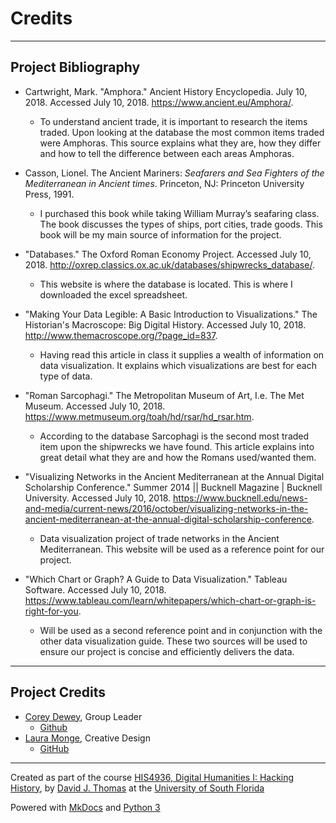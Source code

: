 
 # Credits

---

## Project Bibliography

* Cartwright, Mark. "Amphora." Ancient History Encyclopedia. July 10, 2018. Accessed July 10, 2018. https://www.ancient.eu/Amphora/.

	* To understand ancient trade, it is important to research the items traded. Upon looking at the database the most common items traded were Amphoras. This source explains what they are, how they differ and how to tell the difference between each areas Amphoras. 

* Casson, Lionel. The Ancient Mariners: *Seafarers and Sea Fighters of the Mediterranean in Ancient times*. Princeton, NJ: Princeton University Press, 1991.

	* I purchased this book while taking William Murray’s seafaring class. The book discusses the types of ships, port cities, trade goods. This book will be my main source of information for the project. 

* "Databases." The Oxford Roman Economy Project. Accessed July 10, 2018. http://oxrep.classics.ox.ac.uk/databases/shipwrecks_database/.

	* This website is where the database is located. This is where I downloaded the excel spreadsheet. 

* "Making Your Data Legible: A Basic Introduction to Visualizations." The Historian's Macroscope: Big Digital History. Accessed July 10, 2018. http://www.themacroscope.org/?page_id=837.

	* Having read this article in class it supplies a wealth of information on data visualization. It explains which visualizations are best for each type of data. 

* "Roman Sarcophagi." The Metropolitan Museum of Art, I.e. The Met Museum. Accessed July 10, 2018. https://www.metmuseum.org/toah/hd/rsar/hd_rsar.htm.

	* According to the database Sarcophagi is the second most traded item upon the shipwrecks we have found. This article explains into great detail what they are and how the Romans used/wanted them.

* "Visualizing Networks in the Ancient Mediterranean at the Annual Digital Scholarship Conference." Summer 2014 || Bucknell Magazine | Bucknell University. Accessed July 10, 2018. https://www.bucknell.edu/news-and-media/current-news/2016/october/visualizing-networks-in-the-ancient-mediterranean-at-the-annual-digital-scholarship-conference.

	* Data visualization project of trade networks in the Ancient Mediterranean. This website will be used as a reference point for our project.

* "Which Chart or Graph? A Guide to Data Visualization." Tableau Software. Accessed July 10, 2018. https://www.tableau.com/learn/whitepapers/which-chart-or-graph-is-right-for-you.

	* Will be used as a second reference point and in conjunction with the other data visualization guide. These two sources will be used to ensure our project is concise and efficiently delivers the data. 

---

## Project Credits

* [Corey Dewey](mailto:coreydewey@mail.usf.edu), Group Leader
	* [Github](www.Github.com/N7dewey)
* [Laura Monge](mailto:lawdamonge@yahoo.com), Creative Design
	* [GitHub](www.Github.com/laura-monge)

---

Created as part of the course [HIS4936, Digital Humanities I: Hacking History](https://hacking-history.readthedocs.io), by [David J. Thomas](https://github.com/thePortus) at the [University of South Florida](https://www.usf.edu)

Powered with [MkDocs](https://mkdocs.org) and [Python 3](https://python.org)
